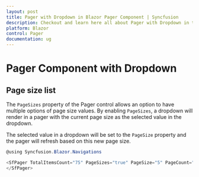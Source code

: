 ```yaml
---
layout: post
title: Pager with Dropdown in Blazor Pager Component | Syncfusion
description: Checkout and learn here all about Pager with Dropdown in the Syncfusion Blazor Pager component and much more.
platform: Blazor
control: Pager
documentation: ug
---
```



# Pager Component with Dropdown

## Page size list

The `PageSizes` property of the Pager control allows an option to have multiple options of page size values. By enabling `PageSizes`, a dropdown will render in a pager with the current page size as the selected value in the dropdown.

The selected value in a dropdown will be set to the `PageSize` property and the pager will refresh based on this new page size.

```csharp
@using Syncfusion.Blazor.Navigations

<SfPager TotalItemsCount="75" PageSizes="true" PageSize="5" PageCount="5">
</SfPager>

```